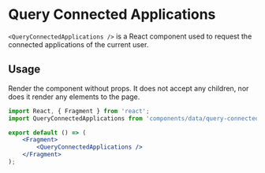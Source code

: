 Query Connected Applications
===========================

`<QueryConnectedApplications />` is a React component used to request the connected applications of the current user.

## Usage

Render the component without props. It does not accept any children, nor does it render any elements to the page.

```jsx
import React, { Fragment } from 'react';
import QueryConnectedApplications from 'components/data/query-connected-applications';

export default () => (
	<Fragment>
		<QueryConnectedApplications />
	</Fragment>
);
```